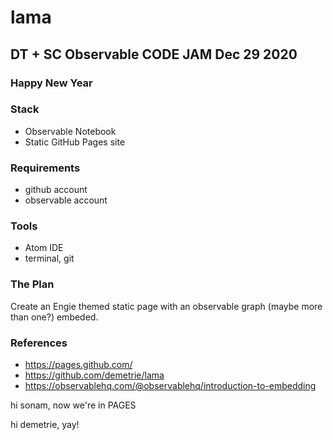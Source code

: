 # lama

## DT + SC Observable CODE JAM Dec 29 2020
### Happy New Year

### Stack
- Observable Notebook
- Static GitHub Pages site

### Requirements
- github account
- observable account

### Tools
- Atom IDE
- terminal, git

### The Plan
Create an Engie themed static page with an observable graph (maybe more than one?) embeded.

### References
- https://pages.github.com/
- https://github.com/demetrie/lama
- https://observablehq.com/@observablehq/introduction-to-embedding


hi sonam, now we're in PAGES

hi demetrie, yay!
